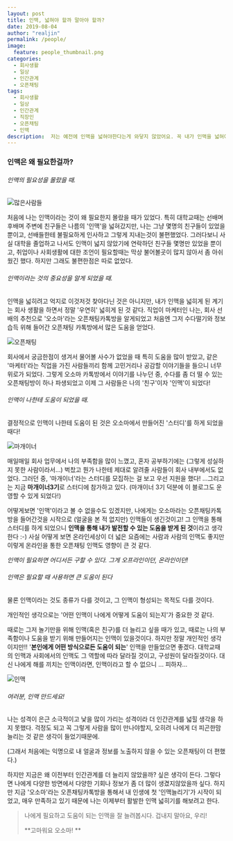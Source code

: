 ```yaml
---
layout: post
title: 인맥, 넓혀야 할까 말아야 할까?
date: 2019-08-04
author: "realjin"
permalink: /people/
image:
  feature: people_thumbnail.png
categories:
  - 회사생활
  - 일상
  - 인간관계
  - 오픈채팅
tags:
  - 회사생활
  - 일상
  - 인간관계 
  - 직장인
  - 오픈채팅
  - 인맥
description:  저는 예전에 인맥을 넓혀야한다는게 와닿지 않았어요. 꼭 내가 인맥을 넓혀야만 해야 하는 이유가 있을까? 라고 생각했는데, 지금은 인맥을 넓히는 것이 좀 더 많은 기회를 만드는 방법 중에 하나라고 생각해요.
---
```


### 인맥은 왜 필요한걸까? 

###### 인맥의 필요성을 몰랐을 때.

![많은사람들](https://lh3.googleusercontent.com/bM4xeSXA93yxpEJHslFQW0Oa_qqOV0EjRK3GjuCHKlueoPtN-6aRJCbbzUZmXj-gcPWogdA8hd_5ifuLZwNdWAfD3wuswq59zvhjBU8FWcULfdxRBsPgz7YKBtxRaUuVCA_pLQq4gp6Y372VSiHBAL26FquHWsQnSUS48uux6ENTeHRUPhhGR7CdZksjCGYw29hhUNCZAL0v2llc4tLImeY511X_cRacrSPY55UleVG3mBuUMiho1dh4Tqwvy5amI13BJzhv6i4ORnB2pM5h73eTv9ceTunIhQek2-1KhFL6grjhOnn5Ih--BvJioO0mU8J6DzWkVOVMmVarAThF4DMgkeZ5wKvlGIHb4wWPiYx2OYtMcULioGl48Y5Y2SxILxZCSV7loy9u5hX9VKzr57dcOWG_zaU2PJcrY44sfAI2ndCxRhH5CHMV0XJn3hPUMn2bastSRxLeoTNnvc9pr8NtH0irSV2xdKIXTmOAhSDMFNRl7m3X7Bz6ltLuzjL7-DhOpH9pBVtV-JKzvR62NNbShiE4hK7NuU8Du-NnSEHv4u3lHQ-N_8LkPgOImP7B-bHCfM7EAvEZ-apj8MqHKSKMAFS6nlIgz4rB7BQ5Jcjh0mdaHYN2Pcqm6n8OcBb-QqE8QkvL5g0Gnbp5DoUkTDno3EZIFw52Kw7YIVXThhummjhslECDP8dtZWWrk6xXZCo3HlUPhO3asJT2_46IHiSH=w1363-h903-no)

처음에 나는 인맥이라는 것이 왜 필요한지 몰랐을 때가 있었다. 특히 대학교때는 선배며 후배며 주변에 친구들은 나름의 '인맥'을 넓혀갔지만, 나는 그냥 몇명의 친구들이 있었을 뿐이고, 선배들한테 불필요하게 인사하고 그렇게 지내는것이 불편했었다. 그러다보니 사실 대학을 졸업하고 나서도 인맥이 넓지 않았기에 연락하던 친구들 몇명만 있었을 뿐이고, 취업이나 사회생활에 대한 조언이 필요할때는 막상 불어볼곳이 많지 않아서 좀 아쉬웠긴 했다. 하지만 그래도 불편한점은 따로 없었다. 

###### 인맥이라는 것의 중요성을 알게 되었을 때.

인맥을 넓히려고 억지로 이것저것 찾아다닌 것은 아니지만, 내가 인맥을 넓히게 된 계기는 회사 생활을 하면서 정말 '우연히' 넓히게 된 것 같다. 직업이 마케터인 나는, 회사 선배의 추천으로 '오소마'라는 오픈채팅카톡방을 알게되었고 처음엔 그저 수다떨기와 정보습득 위해 들어간 오픈채팅 카톡방에서 많은 도움을 얻었다. 

![오픈채팅](https://lh3.googleusercontent.com/0QvF5aChmi4ai5OKSP7J1pPswtxWgBZW5L3JM_IeiyhFXxRFb5VSiJF_9XmX-h43aN19J6q6RyBBrg4sv97kimd5o25bL6b8rAP96XOp5hQc325JIg3Q2ENL2CH69IVp0uBz3ikNBoyF00mJDiihEGT0d98FngsLoZkApM-PqfrFPBpkQPRHtpb-vpxoPyEKX3UeONMqOX_-Qf9tZ-2z9qkCpxaKmy77eIyD7Pcr-H6iKW1wxawbJpRI44zWqVhSxiqQxJeRlPDEkOv5IHzTx2b8kt_r56Wh84_Zlto6n_spa2ResIUt7Q9QT4cdv-vGMs9UKfkbG1IPJl4Am3JfCny2nv7zXhomr-hHMC7UwtHeec0N0DLxPdXqwAJ_dGg3R6Vd-n2WbGodpox2SCzxR8Fz1Yww_K3LhTTNQlzpKl4JdbyTEThJqK9D-DykD1lP1aHsBKSC6_7WB32n59AmJNn1gkIkDRPJlqjf-IDqLBguphbVBO3geD8hqAZNEIxdxW2wEh7Nui2FGNDnvd4opABRoKsba7d0FwFabzmJdUbQuO74atvxBGuEi5weE5STjMQ1rgcFKzxfGrbCm3j6HP1GXtxJWiR3Vy681jrhPTl37pgc7HLUuVqAicGqaQEPanQNLR5FHuyTbHJNXaSVkw9PXhzOUg8_YUp-Ap7aCtiL_dRObGyM8j1swuaD9CS6mo20gIoouh182aYbtt7nzUrF=w1354-h903-no)

회사에서 궁금한점이 생겨서 물어볼 사수가 없었을 때 특히 도움을 많이 받았고, 같은 '마케터'라는 직업을 가진 사람들끼리 함께 고민거리나 공감할 이야기들을 들으니 너무 위로가 되었다. 그렇게 오소마 카톡방에서 이야기를 나누던 중, 수다를 좀 더 떨 수 있는 오픈채팅방이 하나 파생되었고 이제 그 사람들은 나의 '친구'이자 '인맥'이 되었다! 

###### 인맥이 나한테 도움이 되었을 때.

결정적으로 인맥이 나한테 도움이 된 것은 오소마에서 만들어진 '스터디'를 하게 되었을 때다!

![마개이너](https://lh3.googleusercontent.com/qIFlN002OU2irlQgKV_kIxGWb_xSz7RuyVVSgRHPomtl3bwmveXHWEvQk56q7HYQc9BocQRUJiDfAK3R5H-ztlw3Su4Rat91hhObrKTsTAo8IQx-5OVlmL0KLjN_k4SeQouqCGLQODWrGcVDBFNpyUnmO_QxL6BeM8dWcGaJ-VE1UyjFGhAO_L2VNqaDRF2kkRdDnWFvfrFINP9_Cr1rK5rP7L8w1ab-vvampvljoVPvMSlRXVQeiVwA_4Dae4RThYpNbmsyzwVqWi3tsN8e98nBm-UXjHrouY4iWyIi7H-nll86Y-KoYHfn4GJ_bSS-_Rz5kVtiMacwrLj8ReyqrsoV8isn1PHDYY_mFFWiUABzeCYUPIkCMqJS3kquGzX7p9TQMaxCWU_ngB-eStsuVkE8Ls81QSy_W4WA1RlJImlqtpUqWThvTBYWJdUVhC6UAnPSlJwZ1lzlzj2MtJ3WhoxE4p9uF1JJ98kgAVE7GOL2pczu4bjQR9q1JV9SDZ0zJAc11ozku58qRShW_Mqp04h0nXCP6GYvyS5ClNEMOs_chYEE2B8BWUA5T3vzyebVB-1IzTNwkhuEH52c_W75mfjE3bYKpVz2-LkVCzQH7Jc2uqXyUzrGjLeP3cqUjtZoaXaA1-hDV_NHRTjEwE0S2woXtUR-qjyiWPBe_CACmQhnDOyP9PC2I6zuEsNvSVcMjiss2Hy-VQnDwI3kHjm_DkzC=w1355-h903-no)

매일매일 회사 업무에서 나의 부족함을 많이 느꼈고, 혼자 공부하기에는 (그렇게 성실하지 못한 사람이라서...) 벅찼고 뭔가 나한테 제대로 알려줄 사람들이 회사 내부에서도 없었다. 그러던 중,  '마개이너'라는 스터디를 모집하는 걸 보고 우선 지원을 했다! ...그리고는 지금 **마개이너3기**로 스터디에 참가하고 있다. 
(마개이너 3기 덕분에 이 블로그도 운영할 수 있게 되었다!)

어떻게보면 '인맥'이라고 볼 수 없을수도 있겠지만, 나에게는 오소마라는 오픈채팅카톡방을 들어간것을 시작으로 (얼굴을 본 적 없지만) 인맥들이 생긴것이고! 그 인맥을 통해 스터디를 하게 되었으니 **인맥을 통해 내가 발전할 수 있는 도움을 받게 된 것**이라고 생각한다 :-) 사실 어떻게 보면 온라인세상이 더 넓은 요즘에는 사람과 사람의 인맥도 좋지만 이렇게 온라인을 통한 오픈채팅 인맥도 영향이 큰 것 같다. 

*인맥이 필요하면 어디서든 구할 수 있다. 그게 오프라인이던, 온라인이던!* 

###### 인맥은 필요할 때 사용하면 큰 도움이 된다

물론 인맥이라는 것도 종류가 다를 것이고, 그 인맥이 형성되는 목적도 다를 것이다.

개인적인 생각으로는 '어떤 인맥이 나에게 어떻게 도움이 되는지'가 중요한 것 같다. 

때로는 그저 놀기만을 위해 인맥(혹은 친구)를 더 늘리고 싶을 때가 있고, 때로는 나의 부족함이나 도움을 받기 위해 만들어지는 인맥이 있을것이다. 하지만 정말 개인적인 생각이지만!!  '**본인에게 어떤 방식으로든 도움이 되는**' 인맥을 만들었으면 좋겠다. 대학교때의 인맥과 사회에서의 인맥도 그 역할에 따라 달라질 것이고, 구성원이 달라질것이다.  대신 나에게 해를 끼치는 인맥이라면, 인맥이라고 할 수 없으니 ... 피하자...

![인맥](https://lh3.googleusercontent.com/TRFP1sDgqCXatca_hiPZ9aW5VFTlEICiKAm7iAOnzSqDVpTULkWcwrXkL3f57TGU03oR0ar4mvNZfYM-Y3f5L_5vLN76Qy1FTptOU94H8GfGYc-1M-RVyKGpwQG5GoRUIGUQPr7qzMY33C2hl4oWgx1BWQAAm-TKuz-ocadfpEuydKy0ZSftlo6mnBysuyBZYkUz4a1eBJEcNaDn9StiVWfkk1eh80PTCDeEWA1PAOCAN9uUia4lU7zzk8Dmt1K2rW4KkM3ohpLQwjEmSer0jppF1oopKBSe_uiydL5j1RtvkAdQdI4_fzcBtKCn-40akTs8Cvhc19wGe9HxU3w_XOCRe01FKfe9YERdMKGP0oRg8yxZeOxDWPv6imZpXHg0xIVvrZQhVmEBxPnURaIAx_lzM3KmhP2ffqHol_rYHa9Csn7BCPuNPjXCZaiFS17Mf0vUw22iCTH_xd0riYTpJZJeK3c7XGz2uZMNp2PnOaVJeeZBL59-DcZFRtq4yKZc0Xb8afw23d1jHDOuIY1O6NGMxIMu9gEvNJUJNj7Ifmq3TXo-UJ-c_TmBTGhWmewazyaaxPSKz_YDmgaqj0MYCuoBR810UIaEYQM4Oy-ynuww3N3sSoaeyjee4kFhXnLXF3FREbnbmd-Y9AbTFRAAzD_oTEffcd2h2i6GziwZH3YJFK502GOnnF83-2LRN6YDp5zoqy0qmrl6c_p8z9133upT=w1354-h903-no)

###### 여러분, 인맥 만드세요!

나는 성격이 은근 소극적이고 낯을 많이 가리는 성격이라 더 인간관계를 넓힐 생각을 하지 못했다. 걱정도 되고 꼭 그렇게 사람을 많이 만나야할지, 오히려 나에게 더 피곤한맘 늘리는 것 같은 생각이 들었기때문에.

(그래서 처음에는 익명으로 내 얼굴과 정보를 노출하지 않을 수 있는 오픈채팅이 더 편했다.)

하지만 지금은 왜 이전부터 인간관계를 더 늘리지 않았을까? 싶은 생각이 든다. 그렇다면 나에게 다양한 방면에서 다양한 기회나 정보가 좀 더 많이 생겼지않았을까 싶다. 하지만 지금 '오소마'라는 오픈채팅카톡방을 통해서 내 인생에 첫 '인맥늘리기'가 시작이 되었고, 매우 만족하고 있기 때문에 나는 이제부터 활발한 인맥 넓히기를 해보려고 한다. 

> 나에게 필요하고 도움이 되는 인맥을 잘 늘려봅시다. 겁내지 말아요, 우리! 
>
> **고마워요 오소마! **